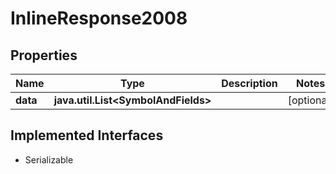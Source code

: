 

# InlineResponse2008


## Properties

Name | Type | Description | Notes
------------ | ------------- | ------------- | -------------
**data** | **java.util.List&lt;SymbolAndFields&gt;** |  |  [optional]


## Implemented Interfaces

* Serializable


